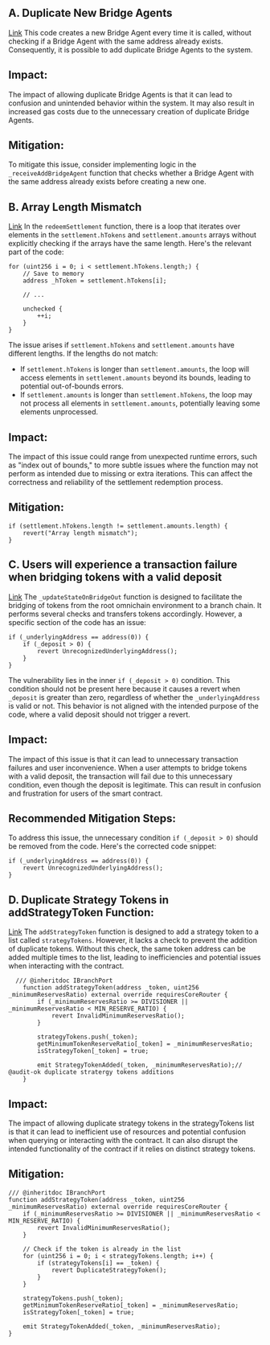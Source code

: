 ## A. Duplicate New Bridge Agents
[Link](https://github.com/code-423n4/2023-09-maia/blob/f5ba4de628836b2a29f9b5fff59499690008c463/src/ArbitrumCoreBranchRouter.sol#L126-L143)
This code creates a new Bridge Agent every time it is called, without checking if a Bridge Agent with the same address already exists. Consequently, it is possible to add duplicate Bridge Agents to the system.
## Impact:
The impact of allowing duplicate Bridge Agents is that it can lead to confusion and unintended behavior within the system. It may also result in increased gas costs due to the unnecessary creation of duplicate Bridge Agents.
## Mitigation:
To mitigate this issue, consider implementing logic in the `_receiveAddBridgeAgent` function that checks whether a Bridge Agent with the same address already exists before creating a new one. 
## B. Array Length Mismatch
[Link](https://github.com/code-423n4/2023-09-maia/blob/f5ba4de628836b2a29f9b5fff59499690008c463/src/RootBridgeAgent.sol#L318-L344)
In the `redeemSettlement` function, there is a loop that iterates over elements in the `settlement.hTokens` and `settlement.amounts` arrays without explicitly checking if the arrays have the same length. Here's the relevant part of the code:
```solidity
for (uint256 i = 0; i < settlement.hTokens.length;) {
    // Save to memory
    address _hToken = settlement.hTokens[i];

    // ...

    unchecked {
        ++i;
    }
}
```
The issue arises if `settlement.hTokens` and `settlement.amounts` have different lengths. If the lengths do not match:

- If `settlement.hTokens` is longer than `settlement.amounts`, the loop will access elements in `settlement.amounts` beyond its bounds, leading to potential out-of-bounds errors.
- If `settlement.amounts` is longer than `settlement.hTokens`, the loop may not process all elements in `settlement.amounts`, potentially leaving some elements unprocessed.
## Impact:
The impact of this issue could range from unexpected runtime errors, such as "index out of bounds," to more subtle issues where the function may not perform as intended due to missing or extra iterations. This can affect the correctness and reliability of the settlement redemption process.
## Mitigation:
```solidity
if (settlement.hTokens.length != settlement.amounts.length) {
    revert("Array length mismatch");
}
```
## C. Users will experience a transaction failure when bridging tokens with a valid deposit
[Link](https://github.com/code-423n4/2023-09-maia/blob/f5ba4de628836b2a29f9b5fff59499690008c463/src/RootBridgeAgent.sol#L1131-L1146)
The `_updateStateOnBridgeOut` function is designed to facilitate the bridging of tokens from the root omnichain environment to a branch chain. It performs several checks and transfers tokens accordingly. However, a specific section of the code has an issue:
```solidity
if (_underlyingAddress == address(0)) {
    if (_deposit > 0) {
        revert UnrecognizedUnderlyingAddress();
    }
}

```
The vulnerability lies in the inner `if (_deposit > 0)` condition. This condition should not be present here because it causes a revert when `_deposit` is greater than zero, regardless of whether the `_underlyingAddress` is valid or not. This behavior is not aligned with the intended purpose of the code, where a valid deposit should not trigger a revert.
## Impact:
The impact of this issue is that it can lead to unnecessary transaction failures and user inconvenience. When a user attempts to bridge tokens with a valid deposit, the transaction will fail due to this unnecessary condition, even though the deposit is legitimate. This can result in confusion and frustration for users of the smart contract.
## Recommended Mitigation Steps:
To address this issue, the unnecessary condition `if (_deposit > 0)` should be removed from the code. Here's the corrected code snippet:
```solidity
if (_underlyingAddress == address(0)) {
    revert UnrecognizedUnderlyingAddress();
}
```
## D. Duplicate Strategy Tokens in addStrategyToken Function:
[Link](https://github.com/code-423n4/2023-09-maia/blob/f5ba4de628836b2a29f9b5fff59499690008c463/src/BranchPort.sol#L362-L372)
The `addStrategyToken` function is designed to add a strategy token to a list called `strategyTokens`. However, it lacks a check to prevent the addition of duplicate tokens. Without this check, the same token address can be added multiple times to the list, leading to inefficiencies and potential issues when interacting with the contract.
```solidity
  /// @inheritdoc IBranchPort
    function addStrategyToken(address _token, uint256 _minimumReservesRatio) external override requiresCoreRouter {
        if (_minimumReservesRatio >= DIVISIONER || _minimumReservesRatio < MIN_RESERVE_RATIO) {
            revert InvalidMinimumReservesRatio();
        }

        strategyTokens.push(_token);
        getMinimumTokenReserveRatio[_token] = _minimumReservesRatio;
        isStrategyToken[_token] = true;

        emit StrategyTokenAdded(_token, _minimumReservesRatio);// @audit-ok duplicate stratergy tokens additions
    }
```
## Impact:
The impact of allowing duplicate strategy tokens in the strategyTokens list is that it can lead to inefficient use of resources and potential confusion when querying or interacting with the contract. It can also disrupt the intended functionality of the contract if it relies on distinct strategy tokens.
## Mitigation:
```solidity
/// @inheritdoc IBranchPort
function addStrategyToken(address _token, uint256 _minimumReservesRatio) external override requiresCoreRouter {
    if (_minimumReservesRatio >= DIVISIONER || _minimumReservesRatio < MIN_RESERVE_RATIO) {
        revert InvalidMinimumReservesRatio();
    }

    // Check if the token is already in the list
    for (uint256 i = 0; i < strategyTokens.length; i++) {
        if (strategyTokens[i] == _token) {
            revert DuplicateStrategyToken();
        }
    }

    strategyTokens.push(_token);
    getMinimumTokenReserveRatio[_token] = _minimumReservesRatio;
    isStrategyToken[_token] = true;

    emit StrategyTokenAdded(_token, _minimumReservesRatio);
}

```